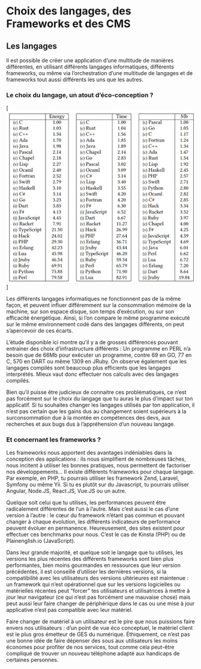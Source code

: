 # Choix des langages, des Frameworks et des CMS

## Les langages

Il est possible de créer une application d’une multitude de manières différentes, en utilisant différents langages informatiques, différents frameworks, ou même via l’orchestration d’une multitude de langages et de frameworks tout aussi différents les uns que les autres.


### Le choix du langage, un atout d’éco-conception ?

[![Les langages](LanguageConsumption.jpg)]

Les différents langages informatiques ne fonctionnent pas de la même façon, et peuvent influer différemment sur la consommation mémoire de la machine, sur son espace disque, son temps d’exécution, ou sur son efficacité énergétique. Ainsi, si l’on compare le même programme exécuté sur le même environnement codé dans des langages différents, on peut s’apercevoir de ces écarts.

L’étude disponible ici montre qu’il y a de grosses différences pouvant entrainer des choix d’infrastructure différents : Un programme en PERL n’a besoin que de 66Mb pour exécuter un programme, contre 69 en GO, 77 en C, 570 en DART ou même 1309 en JRuby. On observe également que les langages compilés sont beaucoup plus efficients que les langages interprétés. Mieux vaut donc effectuer nos calculs avec des langages compilés.

Bien qu’il puisse être judicieux de connaitre ces problématiques, ce n’est pas forcément sur le choix du langage que tu auras le plus d’impact sur ton applicatif. Si tu souhaites changer les langages utilisés par ton application, il n’est pas certain que les gains dus au changement soient supérieurs à la surconsommation due à la montée en compétences des devs, aux recherches et aux bugs dus à l’appréhension d’un nouveau langage.


### Et concernant les frameworks ?

Les frameworks nous apportent des avantages indéniables dans la conception des applications : ils nous simplifient de nombreuses tâches, nous incitent à utiliser les bonnes pratiques, nous permettent de factoriser nos développements… Il existe différents frameworks pour chaque langage. Par exemple, en PHP, tu pourrais utiliser les framework Zend, Laravel, Symfony ou même Yii. Si tu es plutôt sur du Javascript, tu pourrais utiliser Angular, Node.JS, React.JS, Vue.JS ou un autre.

Quelque soit celui que tu utilises, les performances peuvent être radicalement différentes de l’un à l’autre. Mais c’est aussi le cas d’une version à l’autre : le cœur du framework n’étant pas commun et pouvant changer à chaque évolution, les différents indicateurs de performance peuvent évoluer en permanence. Heureusement, des sites existent pour effectuer ces benchmarks pour nous. C’est le cas de Kinsta (PHP) ou de Plainenglish.io (JavaScript).

Dans leur grande majorité, et quelque soit le langage que tu utilises, les versions les plus récentes des différents frameworks sont bien plus performantes, bien moins gourmandes en ressources que leur version précédentes, il est conseillé d’utiliser les dernières versions, si la compatibilité avec les utilisateurs des versions ultérieures est maintenue : un framework qui n’est opérationnel que sur les versions logicielles ou matérielles récentes peut “forcer” tes utilisateurs et utilisatrices à mettre à jour leur navigateur (ce qui n’est pas forcément une mauvaise chose) mais peut aussi leur faire changer de périphérique dans le cas ou une mise à jour applicative n’est pas compatible avec leur matériel.

Faire changer de matériel à un utilisateur est le pire que nous puissions faire envers nos utilisateurs : d’un point de vue éco conceptuel, le matériel client est le plus gros émetteur de GES du numérique. Éthiquement, ce n’est pas une bonne idée de faire dépenser des sous aux utilisateurs les moins économes pour profiter de nos services, tout comme cela peut-être compliqué de trouver un nouveau téléphone adapté aux handicaps de certaines personnes.

